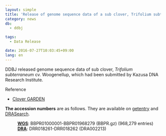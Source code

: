 ```yaml
---
layout: simple
title: 'Release of genome sequence data of a sub clover, Trifolium subterraneum cv. Woogenellup'
category: news
db:
  - ddbj

tags:
  - Data Release

date: 2016-07-27T10:03:45+09:00
lang: en
---
```


<p>DDBJ released genome sequence data of sub clover, <em>Trifolium subterraneum</em> cv. Woogenellup, which had been submitted by Kazusa DNA Research Institute. </p>

<p>Reference</p>

<ul class="d_triangle">
    <li><a href="http://clovergarden.jp/" target="_blank">Clover GARDEN</a></li>
</ul>

<p><strong>The accession numbers</strong> are as follows. They are available on <a href="http://getentry.ddbj.nig.ac.jp/top-e.html" target="_blank">getentry</a> and <a href="http://ddbj.nig.ac.jp/DRASearch/" target="_blank">DRASearch</a>. </p>

<dl>
    <dd><strong><a href="/ddbj/wgs-e.html">WGS</a></strong>: BBPR01000001-BBPR01968279 (BBPR.gz) (968,279 entries)</dd>
    <dd><strong><a href="/dra/index-e.html">DRA</a></strong>: DRR018261-DRR018262 (DRA002213)</dd>
</dl>
